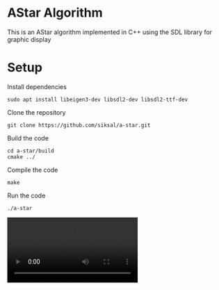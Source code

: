 # AStar Algorithm
This is an AStar algorithm implemented in C++ using the SDL library for graphic display

# Setup
Install dependencies
```
sudo apt install libeigen3-dev libsdl2-dev libsdl2-ttf-dev
```
Clone the repository
```
git clone https://github.com/siksal/a-star.git
```
Build the code
```
cd a-star/build
cmake ../
```
Compile the code
```
make
```
Run the code
```
./a-star
```
![Go To Robot](https://github.com/siksal/a-star/blob/master/AStar%20algorithm%20video.mp4)
